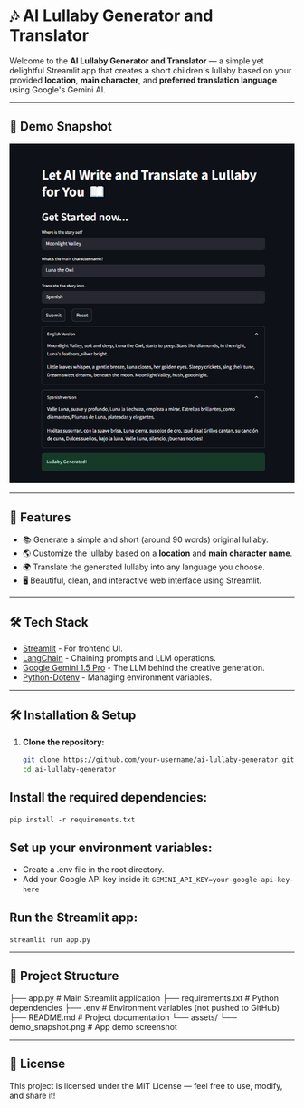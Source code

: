 # 🎶 AI Lullaby Generator and Translator

Welcome to the **AI Lullaby Generator and Translator** — a simple yet delightful Streamlit app that creates a short children's lullaby based on your provided **location**, **main character**, and **preferred translation language** using Google's Gemini AI.

---
## 📸 Demo Snapshot

![AI Lullaby Generator Screenshot](./assets/demo_snapshot.png)

---

## 🚀 Features

- 📚 Generate a simple and short (around 90 words) original lullaby.
- 🌎 Customize the lullaby based on a **location** and **main character name**.
- 🌍 Translate the generated lullaby into any language you choose.
- 🖥️ Beautiful, clean, and interactive web interface using Streamlit.

---

## 🛠️ Tech Stack

- [Streamlit](https://streamlit.io/) - For frontend UI.
- [LangChain](https://www.langchain.dev/) - Chaining prompts and LLM operations.
- [Google Gemini 1.5 Pro](https://ai.google.dev/) - The LLM behind the creative generation.
- [Python-Dotenv](https://pypi.org/project/python-dotenv/) - Managing environment variables.

---

## 🛠️ Installation & Setup

1. **Clone the repository:**
   ```bash
   git clone https://github.com/your-username/ai-lullaby-generator.git
   cd ai-lullaby-generator

## Install the required dependencies:
`pip install -r requirements.txt`

## Set up your environment variables:
- Create a .env file in the root directory.
- Add your Google API key inside it:
`GEMINI_API_KEY=your-google-api-key-here`

## Run the Streamlit app:
`streamlit run app.py`

---

## 📂 Project Structure

├── app.py                  # Main Streamlit application
├── requirements.txt         # Python dependencies
├── .env                     # Environment variables (not pushed to GitHub)
├── README.md                # Project documentation
└── assets/
    └── demo_snapshot.png    # App demo screenshot

---

## 📜 License
This project is licensed under the MIT License — feel free to use, modify, and share it!